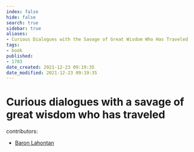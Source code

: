```yaml
---
index: false
hide: false
search: true
sidebar: true
aliases:
- Curious Dialogues with the Savage of Great Wisdom Who Has Traveled
tags:
- book
published:
- 1703
date_created: 2021-12-23 09:19:35
date_modified: 2021-12-23 09:19:35
---
```


# Curious dialogues with a savage of great wisdom who has traveled

contributors:
- [Baron Lahontan](Lahontan.md)